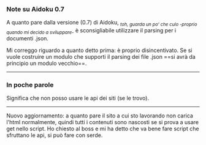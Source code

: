 ### Note su Aidoku 0.7

A quanto pare dalla versione (0.7) di Aidoku, _<sub>toh, guarda un po' che culo -proprio quando mi decido a sviluppare-</sub>_ è sconsigliabile utilizzare il parsing per i documenti .json.

Mi correggo riguardo a quanto detto prima: è proprio disincentivato. Se si vuole costruire un modulo che supporti il parsing dei file .json ==si avrà da principio un modulo vecchio==.

---

### In poche parole

Significa che non posso usare le api dei siti (se le trovo).

---

Nuovo aggiornamento: a quanto pare il sito a cui sto lavorando non carica l'html normalmente, quindi tutti i contenuti sono nascosti se si prova a usare get nello script.
Ho chiesto al boss e mi ha detto che va bene fare script che sfruttano le api, si può fare con serde.